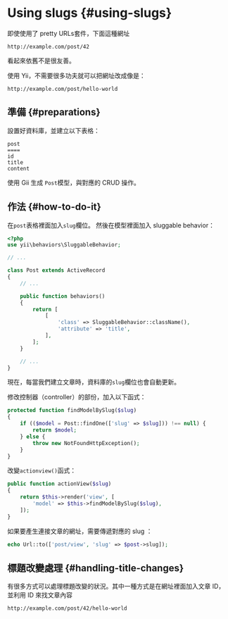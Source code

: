 # Using slugs {#using-slugs}

即使使用了 pretty URLs套件，下面這種網址

```
http://example.com/post/42
```

看起來依舊不是很友善。

使用 Yii，不需要很多功夫就可以把網址改成像是：

```
http://example.com/post/hello-world
```

## 準備 {#preparations}

設置好資料庫，並建立以下表格：

```
post
====
id
title
content
```

使用 Gii 生成 `Post`模型，與對應的 CRUD 操作。

## 作法 {#how-to-do-it}

在`post`表格裡面加入`slug`欄位。 然後在模型裡面加入 sluggable behavior：

```php
<?php
use yii\behaviors\SluggableBehavior;

// ...

class Post extends ActiveRecord
{
    // ...

    public function behaviors()
    {
        return [
            [
                'class' => SluggableBehavior::className(),
                'attribute' => 'title',
            ],
        ];
    }

    // ...
}
```

現在，每當我們建立文章時，資料庫的`slug`欄位也會自動更新。

修改控制器（controller）的部份，加入以下函式：

```php
protected function findModelBySlug($slug)
{
    if (($model = Post::findOne(['slug' => $slug])) !== null) {
        return $model;
    } else {
        throw new NotFoundHttpException();
    }
}
```

改變`actionview()`函式：

```php
public function actionView($slug)
{
    return $this->render('view', [
        'model' => $this->findModelBySlug($slug),
    ]);
}
```

如果要產生連接文章的網址，需要傳遞對應的 slug ：

```php
echo Url::to(['post/view', 'slug' => $post->slug]);
```

## 標題改變處理 {#handling-title-changes}

有很多方式可以處理標題改變的狀況。其中一種方式是在網址裡面加入文章 ID，並利用 ID 來找文章內容

```
http://example.com/post/42/hello-world
```



